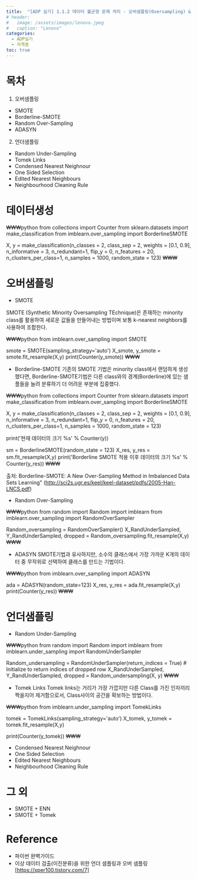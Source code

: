 ```yaml
---
title:  "[ADP 실기] 1.1.2 데이터 불균형 문제 처리 - 오버샘플링(Oversampling) & 언더샘플링(Undersampling)"
# header:
#   image: /assets/images/lenovo.jpeg
#   caption: "Lenovo"
categories:
  - ADP실기
  - 자격증
toc: true
---
```


# 목차

1. 오버샘플링
- SMOTE
- Borderline-SMOTE
- Random Over-Sampling
- ADASYN
2. 언더샘플링
- Random Under-Sampling
- Tomek Links
- Condensed Nearest Neighnour
- One Sided Selection
- Edited Nearest Neighbours
- Neighbourhood Cleaning Rule


# 데이터생성

₩₩₩python
from collections import Counter
from sklearn.datasets import make_classification
from imblearn.over_sampling import BorderlineSMOTE

X, y = make_classification(n_classes = 2, class_sep = 2, weights = [0.1, 0.9], n_informative = 3, n_redundant=1, flip_y = 0, n_features = 20, n_clusters_per_class=1, n_samples = 1000, random_state = 123)
₩₩₩

# 오버샘플링
- SMOTE

SMOTE (Synthetic Minority Oversampling TEchnique)은 존재하는 minority class를 활용하여 새로운 값들을 만들어내는 방법이며 보통 k-nearest neighbors를 사용하여 조합한다.

₩₩₩python
from imblearn.over_sampling import SMOTE

smote = SMOTE(sampling_strategy='auto')
X_smote, y_smote = smote.fit_resample(X,y)
print(Counter(y_smote))
₩₩₩

- Borderline-SMOTE
기존의 SMOTE 기법은 minority class에서 랜덤하게 생성했다면, Borderline-SMOTE기법은 다른 class와의 경계(Borderline)에 있는 샘플들을 늘려 분류하기 더 어려운 부분에 집중했다.

₩₩₩python
from collections import Counter
from sklearn.datasets import make_classification
from imblearn.over_sampling import BorderlineSMOTE

X, y = make_classification(n_classes = 2, class_sep = 2, weights = [0.1, 0.9], n_informative = 3, n_redundant=1, flip_y = 0,
                            n_features = 20, n_clusters_per_class=1, n_samples = 1000, random_state = 123)

print('현재 데이터의 크기 %s' % Counter(y))

sm = BorderlineSMOTE(random_state = 123)
X_res, y_res = sm.fit_resample(X,y)
print('Borderline SMOTE 적용 이후 데이터의 크기 %s' % Counter(y_res))
₩₩₩

출처: Borderline-SMOTE: A New Over-Sampling Method in Imbalanced Data Sets Learning" (http://sci2s.ugr.es/keel/keel-dataset/pdfs/2005-Han-LNCS.pdf)



- Random Over-Sampling

₩₩₩python
from random import Random
import imblearn
from imblearn.over_sampling import RandomOverSampler

Random_oversampling = RandomOverSampler() 
X_RandUnderSampled, Y_RandUnderSampled, dropped = Random_oversampling.fit_resample(X,y)
₩₩₩

- ADASYN
SMOTE기법과 유사하지만, 소수의 클래스에서 가장 가까운 K개의 데이터 중 무작위로 선택하여 클래스를 만드는 기법이다.

₩₩₩python
from imblearn.over_sampling import ADASYN

ada = ADASYN(random_state=123)
X_res, y_res = ada.fit_resample(X,y)
print(Counter(y_res))
₩₩₩

# 언더샘플링
- Random Under-Sampling

₩₩₩python
from random import Random
import imblearn
from imblearn.under_sampling import RandomUnderSampler

Random_undersampling = RandomUnderSampler(return_indices = True) # Initialize to return indices of dropped row
X_RandUnderSampled, Y_RandUnderSampled, dropped = Random_undersampling(X, y)
₩₩₩

- Tomek Links
Tomek links는 거리가 가장 가깝지만 다른 Class를 가진 인자끼리 짝을지어 제거함으로서, Class사이의 공간을 확보하는 방법이다.

₩₩₩python
from imblearn.under_sampling import TomekLinks

tomek = TomekLinks(sampling_strategy='auto')
X_tomek, y_tomek = tomek.fit_resample(X,y)

print(Counter(y_tomek))
₩₩₩

- Condensed Nearest Neighnour
- One Sided Selection
- Edited Nearest Neighbours
- Neighbourhood Cleaning Rule
# 그 외
- SMOTE + ENN
- SMOTE + Tomek

# Reference
- 파이썬 완벽가이드
- 이상 데이터 검출(이진분류)을 위한 언더 샘플링과 오버 샘플링[https://xper100.tistory.com/7]
